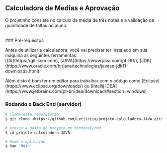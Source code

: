 ## Calculadora de Medias e Aprovação

<p>O projetinho consiste no calculo da média de três notas e a validação da quantidade de faltas no aluno.
</p><br>
### Pré-requisitos

<p>Antes de utilizar a calculadora, você vai precisar ter instalado em sua máquina as seguintes ferramentas:<br>
[Git](https://git-scm.com), [JAVA](https://www.java.com/pt-BR/), [JDK](https://www.oracle.com/br/java/technologies/javase-jdk11-downloads.html).</p>
<p>Além disto é bom ter um editor para trabalhar com o código como [Eclipse](https://www.eclipse.org/downloads/) ou [Intellij IDEA](https://www.jetbrains.com/pt-br/idea/download/#section=windows)</p>

### Rodando o Back End (servidor)

```bash
# Clone este repositório
$ git clone <https://github.com/Letiiciia/projeto-calculadora-JAVA.git>

# Acesse a pasta do projeto no terminal/cmd
$ cd projeto-calculadora-JAVA

# Rode a aplicação
$ Run 'Main'

```
